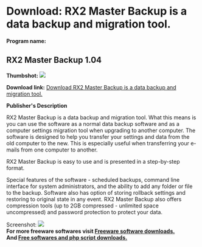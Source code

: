 # Download: RX2 Master Backup is a data backup and migration tool.

**Program name:**

## RX2 Master Backup 1.04

  
**Thumbshot:** ![](http://www.freewarefiles.com/screenshot/rx2mbackup_md.gif)   
  
**Download link:** [Download RX2 Master Backup is a data backup and migration tool.](http://freesoftwares.boysofts.com/RX-Master-Backup_program_27620.html)  
  


**Publisher's Description**  
  


RX2 Master Backup is a data backup and migration tool. What this means is you can use the software as a normal data backup software and as a computer settings migration tool when upgrading to another computer. The software is designed to help you transfer your settings and data from the old computer to the new. This is especially useful when transferring your e-mails from one computer to another. 

RX2 Master Backup is easy to use and is presented in a step-by-step format.

Special features of the software - scheduled backups, command line interface for system administrators, and the ability to add any folder or file to the backup. Software also has option of storing rollback settings and restoring to original state in any event. RX2 Master Backup also offers compression tools (up to 2GB compressed - unlimited space uncompressed) and password protection to protect your data. 

  
  
Screenshot: ![](http://www.freewarefiles.com/screenshot/rx2mbackup.gif)   
**For more freeware softwares visit [Freeware software downloads.](http://freesoftwares.boysofts.com/)**   
**And [Free softwares and php script downloads.](http://www.boysofts.com/)**
